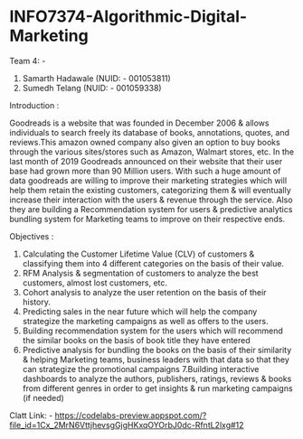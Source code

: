 # INFO7374-Algorithmic-Digital-Marketing

Team 4: - 

1. Samarth Hadawale (NUID: - 001053811)
2. Sumedh Telang (NUID: - 001059338)

Introduction :

Goodreads is a website that was founded in December 2006 & allows individuals to search freely its database of books, annotations, quotes, and reviews.This amazon owned company also given an option to buy books through the various sites/stores such as Amazon, Walmart stores, etc. In the last month of 2019 Goodreads announced on their website that their user base had grown more than 90 Million users. 
With such a huge amount of data goodreads are willing to improve their marketing strategies which will help them retain the existing customers, categorizing them & will eventually increase their interaction with the users & revenue through the service. 
Also they are building a Recommendation system for users & predictive analytics bundling system for Marketing teams to improve on their respective ends. 

Objectives : 

1. Calculating the Customer Lifetime Value (CLV) of customers & classifying them into 4 different categories on the basis of their value.
2. RFM Analysis & segmentation of customers to analyze the best customers, almost lost customers, etc. 
3. Cohort analysis to analyze the user retention on the basis of their history. 
4. Predicting sales in the near future which will help the company strategize the marketing campaigns as well as offers to the users. 
5. Building recommendation system for the users which will recommend the similar books on the basis of book title they have entered
6. Predictive analysis for bundling the books on the basis of their similarity & helping Marketing teams, business leaders with that data so that they can strategize the promotional campaigns
7.Building interactive dashboards to analyze the authors, publishers, ratings, reviews & books from different genres in order to get insights & run marketing campaigns (if needed)

Clatt Link: - https://codelabs-preview.appspot.com/?file_id=1Cx_2MrN6VttjhevsgGjgHKxqOYOrbJ0dc-RfntL2lxg#12
